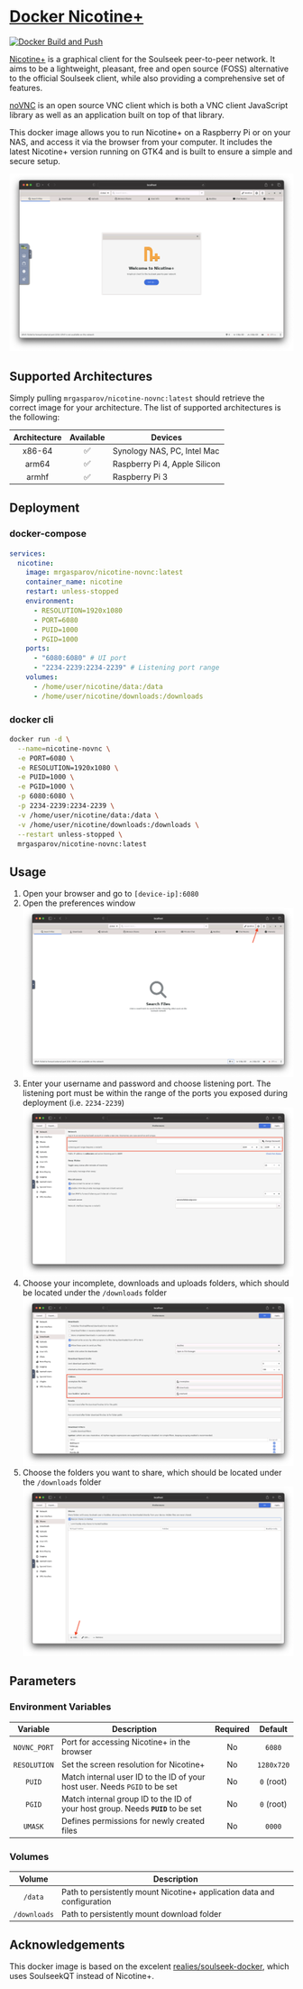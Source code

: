 # [Docker Nicotine+](https://github.com/mrgasparov/nicotine-novnc)

[![Docker Build and Push](https://github.com/mrgasparov/nicotine-novnc/actions/workflows/docker-build.yml/badge.svg)](https://github.com/mrgasparov/nicotine-novnc/actions/workflows/docker-build.yml)

[Nicotine+](https://nicotine-plus.org/) is a graphical client for the Soulseek peer-to-peer network. It aims to be a lightweight, pleasant, free and open source (FOSS) alternative to the official Soulseek client, while also providing a comprehensive set of features.

[noVNC](https://novnc.com) is an open source VNC client which is both a VNC client JavaScript library as well as an application built on top of that library.

This docker image allows you to run Nicotine+ on a Raspberry Pi or on your NAS, and access it via the browser from your computer. It includes the latest Nicotine+ version running on GTK4 and is built to ensure a simple and secure setup.

![plot](./docs/nicotine-novnc-welcome.png)

## Supported Architectures

Simply pulling `mrgasparov/nicotine-novnc:latest` should retrieve the correct image for your architecture. The list of supported architectures is the following:

| Architecture | Available | Devices
| :----: | :----: | ---
| x86-64 | ✅ | Synology NAS, PC, Intel Mac
| arm64 | ✅ | Raspberry Pi 4, Apple Silicon
| armhf | ✅ | Raspberry Pi 3

## Deployment

### docker-compose

```yaml
services:
  nicotine:
    image: mrgasparov/nicotine-novnc:latest
    container_name: nicotine
    restart: unless-stopped
    environment:
      - RESOLUTION=1920x1080
      - PORT=6080
      - PUID=1000
      - PGID=1000
    ports:
      - "6080:6080" # UI port
      - "2234-2239:2234-2239" # Listening port range
    volumes:
      - /home/user/nicotine/data:/data
      - /home/user/nicotine/downloads:/downloads
```

### docker cli

```bash
docker run -d \
  --name=nicotine-novnc \
  -e PORT=6080 \
  -e RESOLUTION=1920x1080 \
  -e PUID=1000 \
  -e PGID=1000 \
  -p 6080:6080 \
  -p 2234-2239:2234-2239 \
  -v /home/user/nicotine/data:/data \
  -v /home/user/nicotine/downloads:/downloads \
  --restart unless-stopped \
  mrgasparov/nicotine-novnc:latest
```

## Usage

1. Open your browser and go to `[device-ip]:6080`
2. Open the preferences window
![plot](./docs/nicotine-novnc-setup-1.png)
3. Enter your username and password and choose listening port. The listening port must be within the range of the ports you exposed during deployment (i.e. `2234-2239`)
![plot](./docs/nicotine-novnc-setup-2.png)
4. Choose your incomplete, downloads and uploads folders, which should be located under the `/downloads` folder
![plot](./docs/nicotine-novnc-setup-3.png)
5. Choose the folders you want to share, which should be located under the `/downloads` folder
![plot](./docs/nicotine-novnc-setup-4.png)

## Parameters

### Environment Variables

| Variable | Description | Required | Default
| :----: | --- | :---: | :---:
| `NOVNC_PORT` | Port for accessing Nicotine+ in the browser | No | `6080`
| `RESOLUTION` | Set the screen resolution for Nicotine+ | No | `1280x720`
| `PUID` | Match internal user ID to the ID of your host user. Needs `PGID` to be set | No | `0` (root)
| `PGID` | Match internal group ID to the ID of your host group. Needs **`PUID`** to be set  | No | `0` (root)
| `UMASK` | Defines permissions for newly created files  | No | `0000`

### Volumes

| Volume | Description
| :----: | ---
| `/data` | Path to persistently mount Nicotine+ application data and configuration
| `/downloads` | Path to persistently mount download folder

## Acknowledgements

This docker image is based on the excelent [realies/soulseek-docker](https://github.com/realies/soulseek-docker), which uses SoulseekQT instead of Nicotine+.
